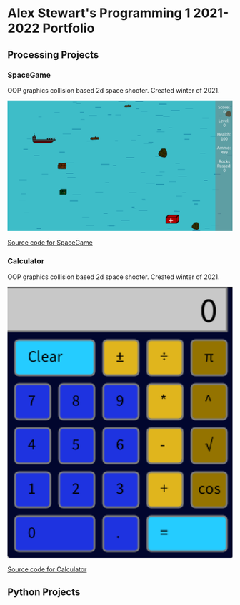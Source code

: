 # Alex Stewart's Programming 1 2021-2022 Portfolio

## Processing Projects

### SpaceGame
OOP graphics collision based 2d space shooter. Created winter of 2021.

![SpaceGame](https://github.com/AlexDStew1209/programing1portfolio/blob/gh-pages/images/spacegame.png?raw=true)

[Source code for SpaceGame](https://github.com/AlexDStew1209/programing1portfolio/blob/gh-pages/src/SpaceGame.zip)

### Calculator
OOP graphics collision based 2d space shooter. Created winter of 2021.

![Calculator](https://github.com/AlexDStew1209/programing1portfolio/blob/gh-pages/images/calculator.png?raw=true)

[Source code for Calculator]()

## Python Projects
